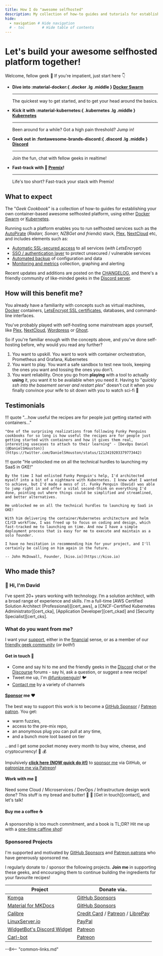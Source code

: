 ```yaml
---
title: How I do "awesome selfhosted"
description: My collection of how-to guides and tutorials for establishing your own container-based awesome selfhosted platform, using either Docker or Kubernetes.
hide:
  - navigation # Hide navigation
  # - toc        # Hide table of contents
---
```


# Let's build your awesome selfhosted platform together!

Welcome, fellow geek :wave: If you're impatient, just start here :point_down:

<div class="grid cards" markdown>

-   __Dive into :material-docker:{ .docker .lg .middle } [Docker Swarm](/docker-swarm/design/)__

    ---

    The quickest way to get started, and to get your head around the basics.

-   __Kick it with :material-kubernetes:{ .kubernetes .lg .middle } [Kubernetes](/kubernetes/)__

    ---

    Been around for a while? Got a high pain threshold? Jump in!

-  __Geek out in :fontawesome-brands-discord:{ .discord .lg .middle } [Discord](http://chat.funkypenguin.co.nz)__

    ---

    Join the fun, chat with fellow geeks in realtime!

-   __Fast-track with 🚀 [Premix](/premix)!__

    ---

    Life's too short? Fast-track your stack with Premix!

</div>


## What to expect

The "*Geek Cookbook*" is a collection of how-to guides for establishing your own container-based awesome selfhosted platform, using either [Docker Swarm](/docker-swarm/design/) or [Kubernetes](/kubernetes/).

Running such a platform enables you to run selfhosted services such as the [AutoPirate](/recipes/autopirate/) (*Radarr, Sonarr, NZBGet and friends*) stack, [Plex](https://www.plex.tv/), [NextCloud](https://nextcloud.com/) etc, and includes elements such as:

* [Automatic SSL-secured access](/docker-swarm/traefik/) to all services (*with LetsEncrypt*)
* [SSO / authentication layer](/docker-swarm/traefik-forward-auth/) to protect unsecured / vulnerable services
* [Automated backup](/recipes/elkarbackup/) of configuration and data
* [Monitoring and metrics](/recipes/swarmprom/) collection, graphing and alerting

Recent updates and additions are posted on the [CHANGELOG](/changelog/), and there's a friendly community of like-minded geeks in the [Discord server](http://chat.funkypenguin.co.nz).

## How will this benefit me?

You already have a familiarity with concepts such as virtual machines, [Docker](https://www.docker.com/) containers, [LetsEncrypt SSL certificates](https://letsencrypt.org/), databases, and command-line interfaces.

You've probably played with self-hosting some mainstream apps yourself, like [Plex](https://www.plex.tv/), [NextCloud](https://nextcloud.com/), [Wordpress](https://wordpress.org/) or [Ghost](https://ghost.io/).

So if you're familiar enough with the concepts above, and you've done self-hosting before, why would you read any further?

1. You want to upskill. You want to work with container orchestration, Prometheus and Grafana, Kubernetes
2. You want to play. You want a safe sandbox to test new tools, keeping the ones you want and tossing the ones you don't.
3. You want reliability. Once you go from __playing__ with a tool to actually __using__ it, you want it to be available when you need it. Having to "*quickly ssh into the basement server and restart plex*" doesn't cut it when you finally convince your wife to sit down with you to watch sci-fi :robot:

## Testimonials

!!! quote "...how useful the recipes are for people just getting started with containers..."

    "One of the surprising realizations from following Funky Penguins cookbooks for so long is how useful the recipes are for people just getting started with containers and how it gives them real, interesting usecases to attach to their learning" - [DevOps Daniel (@DanielSHouston)](https://twitter.com/DanielSHouston/status/1213419203379773442)

!!! quote "He unblocked me on all the technical hurdles to launching my SaaS in GKE!"

    By the time I had enlisted Funky Penguin's help, I'd architected myself into a bit of a nightmare with Kubernetes. I knew what I wanted to achieve, but I'd made a mess of it. Funky Penguin (David) was able to jump right in and offer a vital second-think on everything I'd done, pointing out where things could be simplified and streamlined, and better alternatives. 

    He unblocked me on all the technical hurdles to launching my SaaS in GKE! 

    With him delivering the container/Kubernetes architecture and helm CI/CD workflow, I was freed up to focus on coding and design, which fast-tracked me to launching on time. And now I have a simple deployment process that is easy for me to execute and maintain as a solo founder. 

    I have no hesitation in recommending him for your project, and I'll certainly be calling on him again in the future.

    -- John McDowall, Founder, [kiso.io](https://kiso.io) 

## Who made this?

### 👋 Hi, I'm David

I’ve spent 20+ years working with technology. I’m a solution architect, with a broad range of experience and skills. I'm a full-time [AWS Certified Solution Architect (Professional)][cert_aws], a [CNCF-Certified Kubernetes Administrator][cert_cka], [Application Developer][cert_ckad] and [Security Specialist][cert_cks].

### What do you want from me?

I want your [support](https://github.com/sponsors/funkypenguin), either in the [financial](https://github.com/sponsors/funkypenguin) sense, or as a member of our [friendly geek community](http://chat.funkypenguin.co.nz) (*or both!*)

#### Get in touch 💬

* Come and say hi to me and the friendly geeks in the [Discord](http://chat.funkypenguin.co.nz) chat or the [Discourse](https://forum.funkypenguin.co.nz/) forums - say hi, ask a question, or suggest a new recipe!
* Tweet me up, I'm [@funkypenguin](https://twitter.com/funkypenguin)! 🐦
* [Contact me](https://www.funkypenguin.co.nz/contact/) by a variety of channels

#### [Sponsor](https://github.com/sponsors/funkypenguin) me ❤️

The best way to support this work is to become a [GitHub Sponsor](https://github.com/sponsors/funkypenguin) / [Patreon patron](https://www.patreon.com/bePatron?u=6982506). You get:

* warm fuzzies,
* access to the pre-mix repo,
* an anonymous plug you can pull at any time,
* and a bunch more loot based on tier

.. and I get some pocket money every month to buy wine, cheese, and cryptocurrency! 🍷 💰

Impulsively **[click here (NOW quick do it!)](https://github.com/sponsors/funkypenguin)** to [sponsor me](https://github.com/sponsors/funkypenguin) via GitHub, or [patronize me via Patreon](https://www.patreon.com/bePatron?u=6982506)!

#### Work with me 🤝

Need some Cloud / Microservices / DevOps / Infrastructure design work done? This stuff is my bread and butter! :bread: :fork_and_knife: [Get in touch][contact], and let's talk!



#### Buy me a coffee ☕️

A sponsorship is too much commitment, and a book is TL;DR? Hit me up with a [one-time caffine shot](https://www.buymeacoffee.com/funkypenguin)!

### Sponsored Projects

I'm supported and motivated by [GitHub Sponsors](https://github.com/sponsors/funkypenguin) and [Patreon patrons](https://www.patreon.com/funkypenguin) who have generously sponsored me.

I regularly donate to / sponsor the following projects. **Join me** in supporting these geeks, and encouraging them to continue building the ingredients for your favourite recipes!

| Project | Donate via..
| ------------- |-------------|
| [Komga](/recipes/komga/)      | [GitHub Sponsors](https://github.com/sponsors/gotson)
| [Material for MKDocs](https://squidfunk.github.io/mkdocs-material/) | [GitHub Sponsors](https://github.com/sponsors/squidfunk)
| [Calibre](https://calibre-ebook.com/) | [Credit Card](https://calibre-ebook.com/donate) / [Patreon](https://www.patreon.com/kovidgoyal) / [LibrePay](https://liberapay.com/kovidgoyal/donate)
| [LinuxServer.io](https://www.linuxserver.io) | [PayPal](https://www.linuxserver.io/donate)
| [WidgetBot's Discord Widget](https://widgetbot.io/) | [Patreon](https://www.patreon.com/widgetbot/overview)
| [Carl-bot](https://carl.gg/) | [Patreon](https://www.patreon.com/carlbot)

--8<-- "common-links.md"
